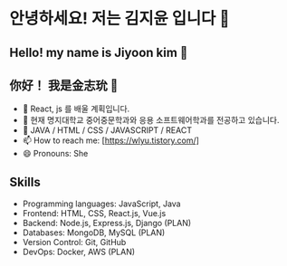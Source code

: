 # 안녕하세요! 저는 김지윤 입니다 👋
## Hello! my name is Jiyoon kim 👋
## 你好！ 我是金志玧 👋

- 🔭 React, js 를 배울 계획입니다.
- 🌱 현재 명지대학교 중어중문학과와 응용 소프트웨어학과를 전공하고 있습니다.
- 💬 JAVA / HTML / CSS / JAVASCRIPT / REACT
- 📫 How to reach me: [https://wlyu.tistory.com/]
- 😄 Pronouns: She

## Skills

- Programming languages: JavaScript, Java
- Frontend: HTML, CSS, React.js, Vue.js
- Backend: Node.js, Express.js, Django (PLAN)
- Databases: MongoDB, MySQL (PLAN)
- Version Control: Git, GitHub
- DevOps: Docker, AWS (PLAN)

